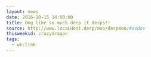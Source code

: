 ```yaml
---
layout: news
date: 2016-10-15 14:00:00
title: Omg like so much derp it derps!!
source: http://www.locaLHost.derp/moo/derpmoo/#asdas
thisweekid: crazydragon
tags:
  - wk:link
---
```


